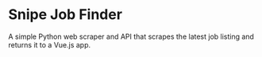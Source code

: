 # Snipe Job Finder

A simple Python web scraper and API that scrapes the latest job listing and returns it to a Vue.js app.